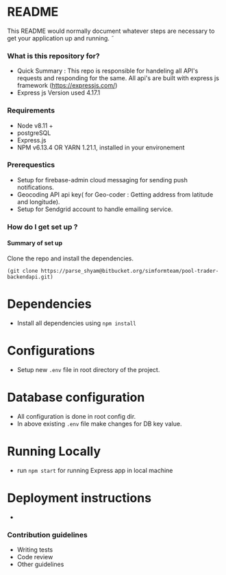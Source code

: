 # README

This README would normally document whatever steps are necessary to get your application up and running.
˜

### What is this repository for?

- Quick Summary :
  This repo is responsible for handeling all API's requests and responding for the same.
  All api's are built with express js framework (https://expressjs.com/)
- Express js Version used 4.17.1

### Requirements

- Node v8.11 +
- postgreSQL
- Express.js
- NPM v6.13.4 OR YARN 1.21.1, installed in your environement

### Prerequestics

- Setup for firebase-admin cloud messaging for sending push notifications.
- Geocoding API api key( for Geo-coder : Getting address from latitude and longitude).
- Setup for Sendgrid account to handle emailing service.

### How do I get set up ?

#### Summary of set up

Clone the repo and install the dependencies.

```
(git clone https://parse_shyam@bitbucket.org/simformteam/pool-trader-backendapi.git)
```

# Dependencies

- Install all dependencies using `npm install`

# Configurations

- Setup new `.env` file in root directory of the project.

# Database configuration

- All configuration is done in root config dir.
- In above existing `.env` file make changes for DB key value.

# Running Locally

- run `npm start` for running Express app in local machine

# Deployment instructions

- 

### Contribution guidelines

- Writing tests
- Code review
- Other guidelines
